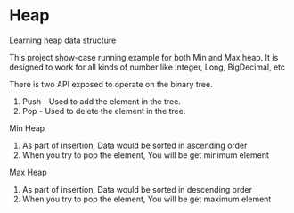 # Heap
Learning heap data structure 


This project show-case running example for both Min and Max heap. 
It is designed to work for all kinds of number like Integer, Long, BigDecimal, etc

There is two API exposed to operate on the binary tree. 
   1. Push - Used to add the element in the tree.
   2. Pop - Used to delete the element in the tree.

Min Heap
   1. As part of insertion, Data would be sorted in ascending order
   2. When you try to pop the element, You will be get minimum element 
   
Max Heap
   1. As part of insertion, Data would be sorted in descending order
   2. When you try to pop the element, You will be get maximum element 
